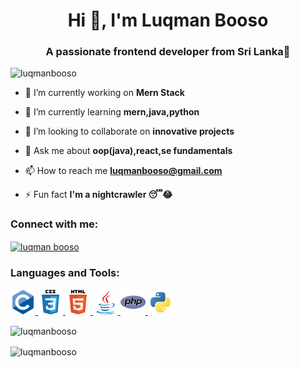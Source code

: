 <h1 align="center">Hi 👋, I'm Luqman Booso</h1>
<h3 align="center">A passionate frontend developer from Sri Lanka🤩</h3>

<p align="left"> <img src="https://komarev.com/ghpvc/?username=luqmanbooso&label=Profile%20views&color=0e75b6&style=flat" alt="luqmanbooso" /> </p>


- 🔭 I’m currently working on **Mern Stack**

- 🌱 I’m currently learning **mern,java,python**

- 👯 I’m looking to collaborate on **innovative projects**

- 💬 Ask me about **oop(java),react,se fundamentals**

- 📫 How to reach me **luqmanbooso@gmail.com**

- ⚡ Fun fact **I'm a nightcrawler 😴😂**

<h3 align="left">Connect with me:</h3>
<p align="left">
<a href="https://linkedin.com/in/luqman booso" target="blank"><img align="center" src="https://raw.githubusercontent.com/rahuldkjain/github-profile-readme-generator/master/src/images/icons/Social/linked-in-alt.svg" alt="luqman booso" height="30" width="40" /></a>
</p>

<h3 align="left">Languages and Tools:</h3>
<p align="left"> <a href="https://www.cprogramming.com/" target="_blank" rel="noreferrer"> <img src="https://raw.githubusercontent.com/devicons/devicon/master/icons/c/c-original.svg" alt="c" width="40" height="40"/> </a> <a href="https://www.w3schools.com/css/" target="_blank" rel="noreferrer"> <img src="https://raw.githubusercontent.com/devicons/devicon/master/icons/css3/css3-original-wordmark.svg" alt="css3" width="40" height="40"/> </a> <a href="https://www.w3.org/html/" target="_blank" rel="noreferrer"> <img src="https://raw.githubusercontent.com/devicons/devicon/master/icons/html5/html5-original-wordmark.svg" alt="html5" width="40" height="40"/> </a> <a href="https://www.java.com" target="_blank" rel="noreferrer"> <img src="https://raw.githubusercontent.com/devicons/devicon/master/icons/java/java-original.svg" alt="java" width="40" height="40"/> </a> <a href="https://www.php.net" target="_blank" rel="noreferrer"> <img src="https://raw.githubusercontent.com/devicons/devicon/master/icons/php/php-original.svg" alt="php" width="40" height="40"/> </a> <a href="https://www.python.org" target="_blank" rel="noreferrer"> <img src="https://raw.githubusercontent.com/devicons/devicon/master/icons/python/python-original.svg" alt="python" width="40" height="40"/> </a> </p>

<p><img align="center" src="https://github-readme-stats.vercel.app/api/top-langs?username=luqmanbooso&show_icons=true&locale=en&layout=compact" alt="luqmanbooso" /></p>

<p><img align="center" src="https://github-readme-streak-stats.herokuapp.com/?user=luqmanbooso&" alt="luqmanbooso" /></p>
